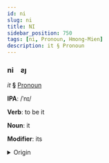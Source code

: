 ```yaml
---
id: ni
slug: ni
title: NI
sidebar_position: 750
tags: [ni, Pronoun, Hmong-Mien]
description: it § Pronoun
---
```


### ni&emsp;<span kind="abugida">ƨȷ</span>

*it* **§** [Pronoun](../../tags/Pronoun)

**IPA**: /ˈnɪ/

**Verb**: to be it

**Noun**: it

**Modifier**: its

<details>
    <summary>Origin</summary>
    Hmong, White nws /nɨ˩/<br/>
    <em>Hmong-Mien Language Family</em>
</details>